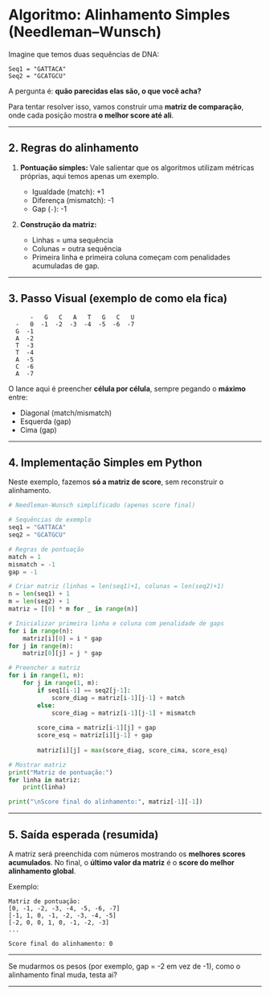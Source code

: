 # Algoritmo: Alinhamento Simples (Needleman–Wunsch)

Imagine que temos duas sequências de DNA:

```
Seq1 = "GATTACA"
Seq2 = "GCATGCU"
```

A pergunta é: **quão parecidas elas são, o que você acha?**

Para tentar resolver isso, vamos construir uma **matriz de comparação**, onde cada posição mostra **o melhor score até ali**.

---

## 2. Regras do alinhamento

1. **Pontuação simples:** Vale salientar que os algoritmos utilizam métricas próprias, aqui temos apenas um exemplo.

   * Igualdade (match): +1
   * Diferença (mismatch): -1
   * Gap (`-`): -1

2. **Construção da matriz:**

   * Linhas = uma sequência
   * Colunas = outra sequência
   * Primeira linha e primeira coluna começam com penalidades acumuladas de gap.

---

## 3. Passo Visual (exemplo de como ela fica)

```
      -   G   C   A   T   G   C   U
  -   0  -1  -2  -3  -4  -5  -6  -7
  G  -1
  A  -2
  T  -3
  T  -4
  A  -5
  C  -6
  A  -7
```

O lance aqui é preencher **célula por célula**, sempre pegando o **máximo** entre:

* Diagonal (match/mismatch)
* Esquerda (gap)
* Cima (gap)

---

## 4. Implementação Simples em Python

Neste exemplo, fazemos **só a matriz de score**, sem reconstruir o alinhamento.

```python
# Needleman-Wunsch simplificado (apenas score final)

# Sequências de exemplo
seq1 = "GATTACA"
seq2 = "GCATGCU"

# Regras de pontuação
match = 1
mismatch = -1
gap = -1

# Criar matriz (linhas = len(seq1)+1, colunas = len(seq2)+1)
n = len(seq1) + 1
m = len(seq2) + 1
matriz = [[0] * m for _ in range(n)]

# Inicializar primeira linha e coluna com penalidade de gaps
for i in range(n):
    matriz[i][0] = i * gap
for j in range(m):
    matriz[0][j] = j * gap

# Preencher a matriz
for i in range(1, n):
    for j in range(1, m):
        if seq1[i-1] == seq2[j-1]:
            score_diag = matriz[i-1][j-1] + match
        else:
            score_diag = matriz[i-1][j-1] + mismatch
        
        score_cima = matriz[i-1][j] + gap
        score_esq = matriz[i][j-1] + gap
        
        matriz[i][j] = max(score_diag, score_cima, score_esq)

# Mostrar matriz
print("Matriz de pontuação:")
for linha in matriz:
    print(linha)

print("\nScore final do alinhamento:", matriz[-1][-1])
```

---

## 5. Saída esperada (resumida)

A matriz será preenchida com números mostrando os **melhores scores acumulados**.
No final, o **último valor da matriz** é o **score do melhor alinhamento global**.

Exemplo:

```
Matriz de pontuação:
[0, -1, -2, -3, -4, -5, -6, -7]
[-1, 1, 0, -1, -2, -3, -4, -5]
[-2, 0, 0, 1, 0, -1, -2, -3]
...

Score final do alinhamento: 0
```

---

Se mudarmos os pesos (por exemplo, gap = -2 em vez de -1), como o alinhamento final muda, testa ai?

---


